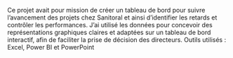Ce projet avait pour mission de créer un tableau de bord pour suivre l’avancement des projets chez Sanitoral et ainsi d’identifier les retards et contrôler les performances. J’ai utilisé les données pour concevoir des représentations graphiques claires et adaptées sur un tableau de bord interactif, afin de faciliter la prise de décision des directeurs.  Outils utilisés : Excel, Power BI et PowerPoint
